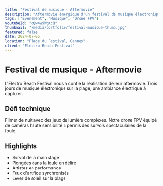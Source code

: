 ```yaml
---
title: "Festival de musique - Aftermovie"
description: "Aftermovie énergique d'un festival de musique électronique avec des prises de vue drone FPV spectaculaires au-dessus de la foule."
tags: ["Événement", "Musique", "Drone FPV"]
youtubeId: "dQw4w9WgXcQ"
thumbnail: "/media/portfolio/festival-musique-thumb.jpg"
featured: false
date: 2024-07-05
location: "Plage du Festival, Cannes"
client: "Electro Beach Festival"
---
```


# Festival de musique - Aftermovie

L'Electro Beach Festival nous a confié la réalisation de leur aftermovie. Trois jours de musique électronique sur la plage, une ambiance électrique à capturer.

## Défi technique

Filmer de nuit avec des jeux de lumière complexes. Notre drone FPV équipé de caméras haute sensibilité a permis des survols spectaculaires de la foule.

## Highlights

- Survol de la main stage
- Plongées dans la foule en délire
- Artistes en performance
- Feux d'artifice synchronisés
- Lever de soleil sur la plage